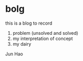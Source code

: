 # bolg

this is a blog to record 
1. problem (unsolved and solved) 
2. my interpretation of concept 
3. my dairy


Jun Hao
